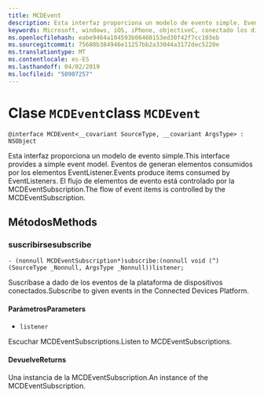 ```yaml
---
title: MCDEvent
description: Esta interfaz proporciona un modelo de evento simple. Eventos de generan elementos consumidos por los elementos EventListener.
keywords: Microsoft, windows, iOS, iPhone, objectiveC, conectado los dispositivos, proyecto Roma
ms.openlocfilehash: eabe9464a104593b06460153ed30f42f7cc103eb
ms.sourcegitcommit: 75680b384946e11257bb2a33044a3172dec5220e
ms.translationtype: MT
ms.contentlocale: es-ES
ms.lasthandoff: 04/02/2019
ms.locfileid: "58907257"
---
```

# <a name="class-mcdevent"></a><span data-ttu-id="55e37-105">Clase `MCDEvent`</span><span class="sxs-lookup"><span data-stu-id="55e37-105">class `MCDEvent`</span></span> 

```
@interface MCDEvent<__covariant SourceType, __covariant ArgsType> : NSObject
```  
 
 <span data-ttu-id="55e37-106">Esta interfaz proporciona un modelo de evento simple.</span><span class="sxs-lookup"><span data-stu-id="55e37-106">This interface provides a simple event model.</span></span> <span data-ttu-id="55e37-107">Eventos de generan elementos consumidos por los elementos EventListener.</span><span class="sxs-lookup"><span data-stu-id="55e37-107">Events produce items consumed by EventListeners.</span></span>
<span data-ttu-id="55e37-108">El flujo de elementos de evento está controlado por la MCDEventSubscription.</span><span class="sxs-lookup"><span data-stu-id="55e37-108">The flow of event items is controlled by the MCDEventSubscription.</span></span>

## <a name="methods"></a><span data-ttu-id="55e37-109">Métodos</span><span class="sxs-lookup"><span data-stu-id="55e37-109">Methods</span></span>

### <a name="subscribe"></a><span data-ttu-id="55e37-110">suscribirse</span><span class="sxs-lookup"><span data-stu-id="55e37-110">subscribe</span></span>
`- (nonnull MCDEventSubscription*)subscribe:(nonnull void (^)(SourceType _Nonnull, ArgsType _Nonnull))listener;`

<span data-ttu-id="55e37-111">Suscríbase a dado de los eventos de la plataforma de dispositivos conectados.</span><span class="sxs-lookup"><span data-stu-id="55e37-111">Subscribe to given events in the Connected Devices Platform.</span></span>

#### <a name="parameters"></a><span data-ttu-id="55e37-112">Parámetros</span><span class="sxs-lookup"><span data-stu-id="55e37-112">Parameters</span></span> 
* `listener` 

<span data-ttu-id="55e37-113">Escuchar MCDEventSubscriptions.</span><span class="sxs-lookup"><span data-stu-id="55e37-113">Listen to MCDEventSubscriptions.</span></span>

#### <a name="returns"></a><span data-ttu-id="55e37-114">Devuelve</span><span class="sxs-lookup"><span data-stu-id="55e37-114">Returns</span></span>
<span data-ttu-id="55e37-115">Una instancia de la MCDEventSubscription.</span><span class="sxs-lookup"><span data-stu-id="55e37-115">An instance of the MCDEventSubscription.</span></span>